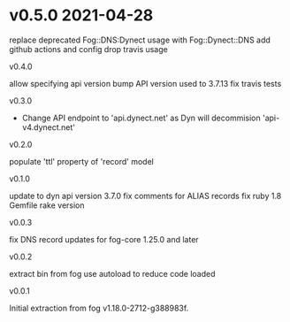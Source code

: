 v0.5.0 2021-04-28
=================

replace deprecated Fog::DNS:Dynect usage with Fog::Dynect::DNS
add github actions and config
drop travis usage

v0.4.0

allow specifying api version
bump API version used to 3.7.13
fix travis tests

v0.3.0

-   Change API endpoint to 'api.dynect.net' as Dyn will decommision
'api-v4.dynect.net'

v0.2.0

populate 'ttl' property of 'record' model

v0.1.0

update to dyn api version 3.7.0
fix comments for ALIAS records
fix ruby 1.8 Gemfile rake version

v0.0.3

fix DNS record updates for fog-core 1.25.0 and later

v0.0.2

extract bin from fog
use autoload to reduce code loaded

v0.0.1

Initial extraction from fog v1.18.0-2712-g388983f.
